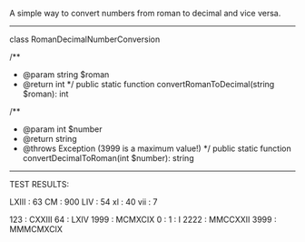 A simple way to convert numbers from roman to decimal and vice versa.

------------------------------

class RomanDecimalNumberConversion

/**
* @param string $roman
* @return int
*/
public static function convertRomanToDecimal(string $roman): int

/**
* @param int $number
* @return string
* @throws Exception (3999 is a maximum value!)
*/ 
public static function convertDecimalToRoman(int $number): string

------------------------------

TEST RESULTS:

LXIII : 63
CM : 900
LIV : 54
xl : 40
vii : 7

123 : CXXIII
64 : LXIV
1999 : MCMXCIX
0 :
1 : I
2222 : MMCCXXII
3999 : MMMCMXCIX
